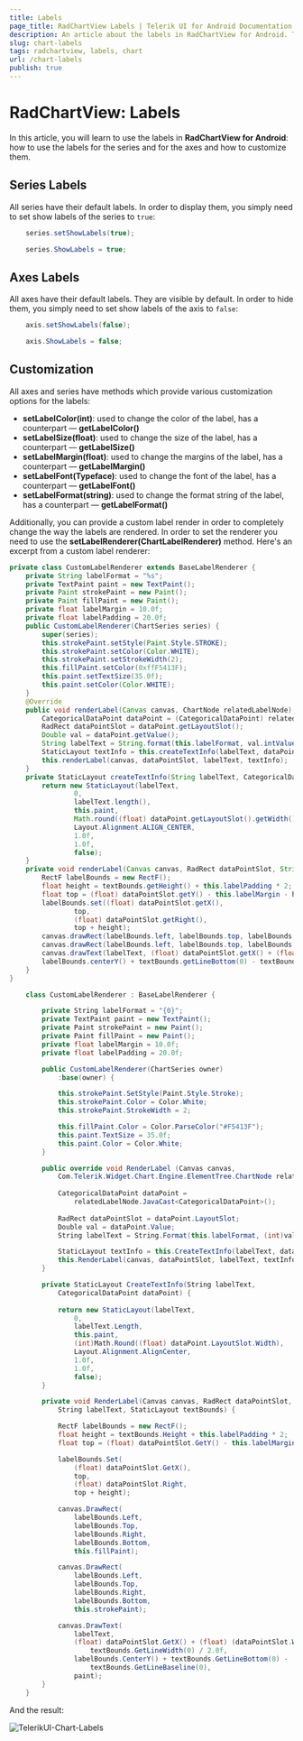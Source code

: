 ```yaml
---
title: Labels
page_title: RadChartView Labels | Telerik UI for Android Documentation
description: An article about the labels in RadChartView for Android. This article explains what are the types of labels and how they can be customized.
slug: chart-labels
tags: radchartview, labels, chart
url: /chart-labels
publish: true
---
```


# RadChartView: Labels

In this article, you will learn to use the labels in **RadChartView for Android**: how to use the labels for the series and for the axes and how to customize them.

## Series Labels

All series have their default labels. In order to display them, you simply need to set show labels of the series to `true`:

```Java
	series.setShowLabels(true);
```
```C#
	series.ShowLabels = true;
```

## Axes Labels

All axes have their default labels. They are visible by default. In order to hide them, you simply need to set show labels of the axis to `false`:

```Java
	axis.setShowLabels(false);
```
```C#
	axis.ShowLabels = false;
```

## Customization

All axes and series have methods which provide various customization options for the labels:

* **setLabelColor(int)**: used to change the color of the label, has a counterpart &mdash; **getLabelColor()**
* **setLabelSize(float)**: used to change the size of the label, has a counterpart &mdash; **getLabelSize()**
* **setLabelMargin(float)**: used to change the margins of the label, has a counterpart &mdash; **getLabelMargin()**
* **setLabelFont(Typeface)**: used to change the font of the label, has a counterpart &mdash; **getLabelFont()**
* **setLabelFormat(string)**: used to change the format string of the label, has a counterpart &mdash; **getLabelFormat()**

Additionally, you can provide a custom label render in order to completely change the way the labels are rendered. 
In order to set the renderer you need to use the **setLabelRenderer(ChartLabelRenderer)** method. 
Here's an excerpt from a custom label renderer:

```Java
private class CustomLabelRenderer extends BaseLabelRenderer {
    private String labelFormat = "%s";
    private TextPaint paint = new TextPaint();
    private Paint strokePaint = new Paint();
    private Paint fillPaint = new Paint();
    private float labelMargin = 10.0f;
    private float labelPadding = 20.0f;
    public CustomLabelRenderer(ChartSeries series) {
        super(series);
        this.strokePaint.setStyle(Paint.Style.STROKE);
        this.strokePaint.setColor(Color.WHITE);
        this.strokePaint.setStrokeWidth(2);
        this.fillPaint.setColor(0xffF5413F);
        this.paint.setTextSize(35.0f);
        this.paint.setColor(Color.WHITE);
    }
    @Override
    public void renderLabel(Canvas canvas, ChartNode relatedLabelNode) {
        CategoricalDataPoint dataPoint = (CategoricalDataPoint) relatedLabelNode;
        RadRect dataPointSlot = dataPoint.getLayoutSlot();
        Double val = dataPoint.getValue();
        String labelText = String.format(this.labelFormat, val.intValue());
        StaticLayout textInfo = this.createTextInfo(labelText, dataPoint);
        this.renderLabel(canvas, dataPointSlot, labelText, textInfo);
    }
    private StaticLayout createTextInfo(String labelText, CategoricalDataPoint dataPoint) {
        return new StaticLayout(labelText,
                0,
                labelText.length(),
                this.paint,
                Math.round((float) dataPoint.getLayoutSlot().getWidth()),
                Layout.Alignment.ALIGN_CENTER,
                1.0f,
                1.0f,
                false);
    }
    private void renderLabel(Canvas canvas, RadRect dataPointSlot, String labelText, StaticLayout textBounds) {
        RectF labelBounds = new RectF();
        float height = textBounds.getHeight() + this.labelPadding * 2;
        float top = (float) dataPointSlot.getY() - this.labelMargin - height;
        labelBounds.set((float) dataPointSlot.getX(),
                top,
                (float) dataPointSlot.getRight(),
                top + height);
        canvas.drawRect(labelBounds.left, labelBounds.top, labelBounds.right, labelBounds.bottom, this.fillPaint);
        canvas.drawRect(labelBounds.left, labelBounds.top, labelBounds.right, labelBounds.bottom, this.strokePaint);
        canvas.drawText(labelText, (float) dataPointSlot.getX() + (float) (dataPointSlot.getWidth() / 2.0) - textBounds.getLineWidth(0) / 2.0f, 
		labelBounds.centerY() + textBounds.getLineBottom(0) - textBounds.getLineBaseline(0), paint);
    }
}
```
```C#
	class CustomLabelRenderer : BaseLabelRenderer {

		private String labelFormat = "{0}";
		private TextPaint paint = new TextPaint();
		private Paint strokePaint = new Paint();
		private Paint fillPaint = new Paint();
		private float labelMargin = 10.0f;
		private float labelPadding = 20.0f;

		public CustomLabelRenderer(ChartSeries owner)
			:base(owner) {

			this.strokePaint.SetStyle(Paint.Style.Stroke);
			this.strokePaint.Color = Color.White;
			this.strokePaint.StrokeWidth = 2;

			this.fillPaint.Color = Color.ParseColor("#F5413F");
			this.paint.TextSize = 35.0f;
			this.paint.Color = Color.White;
		}

		public override void RenderLabel (Canvas canvas, 
			Com.Telerik.Widget.Chart.Engine.ElementTree.ChartNode relatedLabelNode)	{
			
			CategoricalDataPoint dataPoint = 
				relatedLabelNode.JavaCast<CategoricalDataPoint>();
				
			RadRect dataPointSlot = dataPoint.LayoutSlot;
			Double val = dataPoint.Value;
			String labelText = String.Format(this.labelFormat, (int)val);

			StaticLayout textInfo = this.CreateTextInfo(labelText, dataPoint);
			this.RenderLabel(canvas, dataPointSlot, labelText, textInfo);
		}

		private StaticLayout CreateTextInfo(String labelText, 
			CategoricalDataPoint dataPoint) {
			
			return new StaticLayout(labelText,
				0,
				labelText.Length,
				this.paint,
				(int)Math.Round((float) dataPoint.LayoutSlot.Width),
				Layout.Alignment.AlignCenter,
				1.0f,
				1.0f,
				false);
		}

		private void RenderLabel(Canvas canvas, RadRect dataPointSlot, 
			String labelText, StaticLayout textBounds) {

			RectF labelBounds = new RectF();
			float height = textBounds.Height + this.labelPadding * 2;
			float top = (float) dataPointSlot.GetY() - this.labelMargin - height;

			labelBounds.Set(
				(float) dataPointSlot.GetX(),
				top,
				(float) dataPointSlot.Right,
				top + height);

			canvas.DrawRect(
				labelBounds.Left, 
				labelBounds.Top, 
				labelBounds.Right, 
				labelBounds.Bottom, 
				this.fillPaint);

			canvas.DrawRect(
				labelBounds.Left, 
				labelBounds.Top, 
				labelBounds.Right, 
				labelBounds.Bottom, 
				this.strokePaint);

			canvas.DrawText(
				labelText, 
				(float) dataPointSlot.GetX() + (float) (dataPointSlot.Width / 2.0) - 
					textBounds.GetLineWidth(0) / 2.0f, 
				labelBounds.CenterY() + textBounds.GetLineBottom(0) -
					textBounds.GetLineBaseline(0), 
				paint);
		}
	}
```
	
And the result:

![TelerikUI-Chart-Labels](images/chart-labels-1.png "Demo of Cartesian chart with Custom Label Renderer.") 